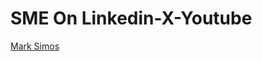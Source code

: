 # SME On Linkedin-X-Youtube

[Mark Simos](https://www.linkedin.com/in/marksimos/overlay/about-this-profile/)

